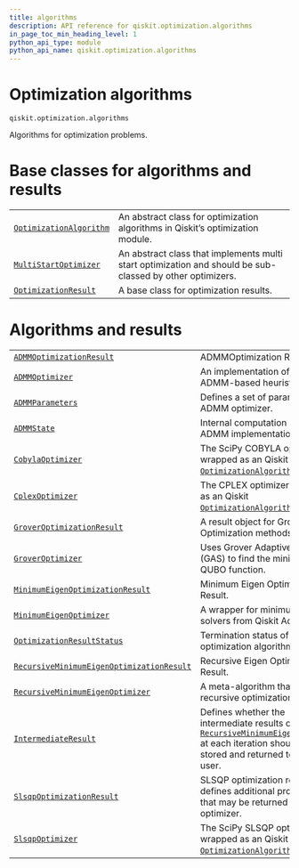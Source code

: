 ```yaml
---
title: algorithms
description: API reference for qiskit.optimization.algorithms
in_page_toc_min_heading_level: 1
python_api_type: module
python_api_name: qiskit.optimization.algorithms
---
```


<span id="module-qiskit.optimization.algorithms" />

<span id="qiskit-optimization-algorithms" />

<span id="optimization-algorithms-qiskit-optimization-algorithms" />

# Optimization algorithms

<span id="module-qiskit.optimization.algorithms" />

`qiskit.optimization.algorithms`

Algorithms for optimization problems.

# Base classes for algorithms and results

|                                                                                                                                        |                                                                                                           |
| -------------------------------------------------------------------------------------------------------------------------------------- | --------------------------------------------------------------------------------------------------------- |
| [`OptimizationAlgorithm`](qiskit.optimization.algorithms.OptimizationAlgorithm "qiskit.optimization.algorithms.OptimizationAlgorithm") | An abstract class for optimization algorithms in Qiskit’s optimization module.                            |
| [`MultiStartOptimizer`](qiskit.optimization.algorithms.MultiStartOptimizer "qiskit.optimization.algorithms.MultiStartOptimizer")       | An abstract class that implements multi start optimization and should be sub-classed by other optimizers. |
| [`OptimizationResult`](qiskit.optimization.algorithms.OptimizationResult "qiskit.optimization.algorithms.OptimizationResult")          | A base class for optimization results.                                                                    |

# Algorithms and results

|                                                                                                                                                                                              |                                                                                                                                                                                                                                                                                |
| -------------------------------------------------------------------------------------------------------------------------------------------------------------------------------------------- | ------------------------------------------------------------------------------------------------------------------------------------------------------------------------------------------------------------------------------------------------------------------------------ |
| [`ADMMOptimizationResult`](qiskit.optimization.algorithms.ADMMOptimizationResult "qiskit.optimization.algorithms.ADMMOptimizationResult")                                                    | ADMMOptimization Result.                                                                                                                                                                                                                                                       |
| [`ADMMOptimizer`](qiskit.optimization.algorithms.ADMMOptimizer "qiskit.optimization.algorithms.ADMMOptimizer")                                                                               | An implementation of the ADMM-based heuristic.                                                                                                                                                                                                                                 |
| [`ADMMParameters`](qiskit.optimization.algorithms.ADMMParameters "qiskit.optimization.algorithms.ADMMParameters")                                                                            | Defines a set of parameters for ADMM optimizer.                                                                                                                                                                                                                                |
| [`ADMMState`](qiskit.optimization.algorithms.ADMMState "qiskit.optimization.algorithms.ADMMState")                                                                                           | Internal computation state of the ADMM implementation.                                                                                                                                                                                                                         |
| [`CobylaOptimizer`](qiskit.optimization.algorithms.CobylaOptimizer "qiskit.optimization.algorithms.CobylaOptimizer")                                                                         | The SciPy COBYLA optimizer wrapped as an Qiskit [`OptimizationAlgorithm`](qiskit.optimization.algorithms.OptimizationAlgorithm "qiskit.optimization.algorithms.OptimizationAlgorithm").                                                                                        |
| [`CplexOptimizer`](qiskit.optimization.algorithms.CplexOptimizer "qiskit.optimization.algorithms.CplexOptimizer")                                                                            | The CPLEX optimizer wrapped as an Qiskit [`OptimizationAlgorithm`](qiskit.optimization.algorithms.OptimizationAlgorithm "qiskit.optimization.algorithms.OptimizationAlgorithm").                                                                                               |
| [`GroverOptimizationResult`](qiskit.optimization.algorithms.GroverOptimizationResult "qiskit.optimization.algorithms.GroverOptimizationResult")                                              | A result object for Grover Optimization methods.                                                                                                                                                                                                                               |
| [`GroverOptimizer`](qiskit.optimization.algorithms.GroverOptimizer "qiskit.optimization.algorithms.GroverOptimizer")                                                                         | Uses Grover Adaptive Search (GAS) to find the minimum of a QUBO function.                                                                                                                                                                                                      |
| [`MinimumEigenOptimizationResult`](qiskit.optimization.algorithms.MinimumEigenOptimizationResult "qiskit.optimization.algorithms.MinimumEigenOptimizationResult")                            | Minimum Eigen Optimizer Result.                                                                                                                                                                                                                                                |
| [`MinimumEigenOptimizer`](qiskit.optimization.algorithms.MinimumEigenOptimizer "qiskit.optimization.algorithms.MinimumEigenOptimizer")                                                       | A wrapper for minimum eigen solvers from Qiskit Aqua.                                                                                                                                                                                                                          |
| [`OptimizationResultStatus`](qiskit.optimization.algorithms.OptimizationResultStatus "qiskit.optimization.algorithms.OptimizationResultStatus")                                              | Termination status of an optimization algorithm.                                                                                                                                                                                                                               |
| [`RecursiveMinimumEigenOptimizationResult`](qiskit.optimization.algorithms.RecursiveMinimumEigenOptimizationResult "qiskit.optimization.algorithms.RecursiveMinimumEigenOptimizationResult") | Recursive Eigen Optimizer Result.                                                                                                                                                                                                                                              |
| [`RecursiveMinimumEigenOptimizer`](qiskit.optimization.algorithms.RecursiveMinimumEigenOptimizer "qiskit.optimization.algorithms.RecursiveMinimumEigenOptimizer")                            | A meta-algorithm that applies a recursive optimization.                                                                                                                                                                                                                        |
| [`IntermediateResult`](qiskit.optimization.algorithms.IntermediateResult "qiskit.optimization.algorithms.IntermediateResult")                                                                | Defines whether the intermediate results of [`RecursiveMinimumEigenOptimizer`](qiskit.optimization.algorithms.RecursiveMinimumEigenOptimizer "qiskit.optimization.algorithms.RecursiveMinimumEigenOptimizer") at each iteration should be stored and returned to the end user. |
| [`SlsqpOptimizationResult`](qiskit.optimization.algorithms.SlsqpOptimizationResult "qiskit.optimization.algorithms.SlsqpOptimizationResult")                                                 | SLSQP optimization result, defines additional properties that may be returned by the optimizer.                                                                                                                                                                                |
| [`SlsqpOptimizer`](qiskit.optimization.algorithms.SlsqpOptimizer "qiskit.optimization.algorithms.SlsqpOptimizer")                                                                            | The SciPy SLSQP optimizer wrapped as an Qiskit [`OptimizationAlgorithm`](qiskit.optimization.algorithms.OptimizationAlgorithm "qiskit.optimization.algorithms.OptimizationAlgorithm").                                                                                         |

